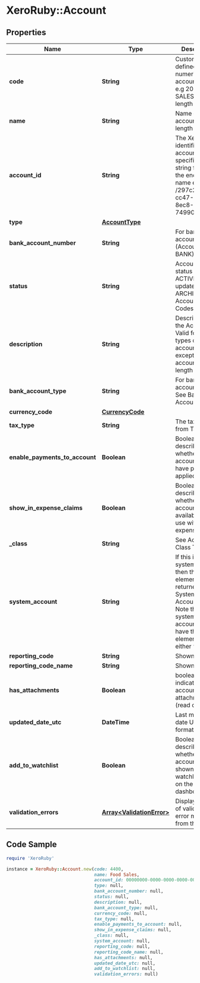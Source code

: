 # XeroRuby::Account

## Properties

Name | Type | Description | Notes
------------ | ------------- | ------------- | -------------
**code** | **String** | Customer defined alpha numeric account code e.g 200 or SALES (max length &#x3D; 10) | [optional] 
**name** | **String** | Name of account (max length &#x3D; 150) | [optional] 
**account_id** | **String** | The Xero identifier for an account – specified as a string following  the endpoint name   e.g. /297c2dc5-cc47-4afd-8ec8-74990b8761e9 | [optional] 
**type** | [**AccountType**](AccountType.md) |  | [optional] 
**bank_account_number** | **String** | For bank accounts only (Account Type BANK) | [optional] 
**status** | **String** | Accounts with a status of ACTIVE can be updated to ARCHIVED. See Account Status Codes | [optional] 
**description** | **String** | Description of the Account. Valid for all types of accounts except bank accounts (max length &#x3D; 4000) | [optional] 
**bank_account_type** | **String** | For bank accounts only. See Bank Account types | [optional] 
**currency_code** | [**CurrencyCode**](CurrencyCode.md) |  | [optional] 
**tax_type** | **String** | The tax type from TaxRates | [optional] 
**enable_payments_to_account** | **Boolean** | Boolean – describes whether account can have payments applied to it | [optional] 
**show_in_expense_claims** | **Boolean** | Boolean – describes whether account code is available for use with expense claims | [optional] 
**_class** | **String** | See Account Class Types | [optional] 
**system_account** | **String** | If this is a system account then this element is returned. See System Account types. Note that non-system accounts may have this element set as either “” or null. | [optional] 
**reporting_code** | **String** | Shown if set | [optional] 
**reporting_code_name** | **String** | Shown if set | [optional] 
**has_attachments** | **Boolean** | boolean to indicate if an account has an attachment (read only) | [optional] 
**updated_date_utc** | **DateTime** | Last modified date UTC format | [optional] 
**add_to_watchlist** | **Boolean** | Boolean – describes whether the account is shown in the watchlist widget on the dashboard | [optional] 
**validation_errors** | [**Array&lt;ValidationError&gt;**](ValidationError.md) | Displays array of validation error messages from the API | [optional] 

## Code Sample

```ruby
require 'XeroRuby'

instance = XeroRuby::Account.new(code: 4400,
                                 name: Food Sales,
                                 account_id: 00000000-0000-0000-0000-000000000000,
                                 type: null,
                                 bank_account_number: null,
                                 status: null,
                                 description: null,
                                 bank_account_type: null,
                                 currency_code: null,
                                 tax_type: null,
                                 enable_payments_to_account: null,
                                 show_in_expense_claims: null,
                                 _class: null,
                                 system_account: null,
                                 reporting_code: null,
                                 reporting_code_name: null,
                                 has_attachments: null,
                                 updated_date_utc: null,
                                 add_to_watchlist: null,
                                 validation_errors: null)
```


